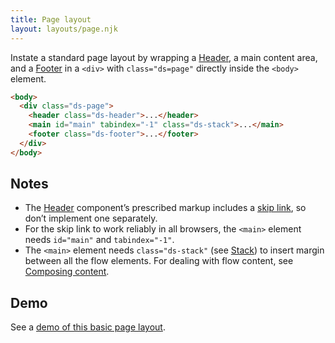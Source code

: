```yaml
---
title: Page layout
layout: layouts/page.njk
---
```


Instate a standard page layout by wrapping a [Header]({{site.basedir}}/components/header), a main content area, and a [Footer]({{site.basedir}}/components/footer) in a `<div>` with `class="ds=page"` directly inside the `<body>` element.

```html
<body>
  <div class="ds-page">
    <header class="ds-header">...</header>
    <main id="main" tabindex="-1" class="ds-stack">...</main>
    <footer class="ds-footer">...</footer>
  </div>
</body>
```

## Notes

* The [Header]({{site.basedir}}/components/header) component’s prescribed markup includes a [skip link](https://webaim.org/techniques/skipnav/), so don’t implement one separately.
* For the skip link to work reliably in all browsers, the `<main>` element needs `id="main"` and `tabindex="-1"`.
* The `<main>` element needs `class="ds-stack"` (see [Stack]({{site.basedir}}/components.stack)) to insert margin between all the flow elements. For dealing with flow content, see [Composing content]({{site.basedir}}/usage/composition).

## Demo

See a [demo of this basic page layout]({{site.basedir}}/layout-demo).